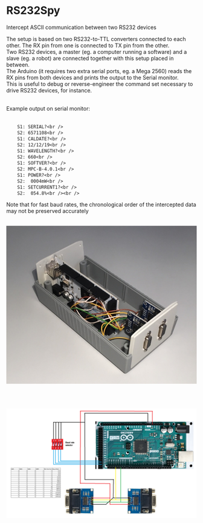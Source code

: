 # RS232Spy
 Intercept ASCII communication between two RS232 devices
 
 The setup is based on two RS232-to-TTL converters connected to each other. The RX pin from one is connected to TX pin from the other.<br />
 Two RS232 devices, a master (eg. a computer running a software) and a slave (eg. a robot) are connected together with this setup placed in between.<br />
 The Arduino (it requires two extra serial ports, eg. a Mega 2560) reads the RX pins from both devices and prints the output to the Serial monitor.<br />
 This is useful to debug or reverse-engineer the command set necessary to drive RS232 devices, for instance.<br /><br />
 
 Example output on serial monitor:<br /><br />
 
		S1: SERIAL?<br />
		S2: 6571108<br />
		S1: CALDATE?<br />
		S2: 12/12/19<br />
		S1: WAVELENGTH?<br />
		S2: 660<br />
		S1: SOFTVER?<br />
		S2: MPC-B-4.0.1<br />
		S1: POWER?<br />
		S2:  0004mW<br />
		S1: SETCURRENT1?<br />
		S2:  054.8%<br /><br />

Note that for fast baud rates, the chronological order of the intercepted data may not be preserved accurately<br /><br />
 
 <p align="center"> <img src="/Docs/Hardware.jpg" width="600" title="Overview"> </p> <br /><br />
 <p align="center"> <img src="/Docs/wiring.png" width="600" title="Overview"> </p> <br /><br />
